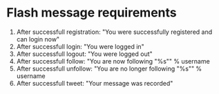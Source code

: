 # Flash message requirements

1. After successfull registration: "You were successfully registered and can login now"
2. After successfull login: "You were logged in"
3. After successfull logout: "You were logged out"
4. After successfull follow: "You are now following "%s"" % username
5. After successfull unfollow: "You are no longer following "%s"" % username
6. After successfull tweet: "Your message was recorded"
